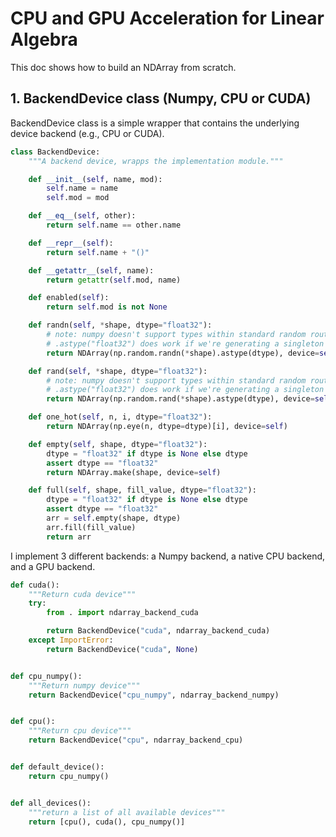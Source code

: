 # CPU and GPU Acceleration for Linear Algebra

This doc shows how to build an NDArray from scratch.  


## 1. BackendDevice class (Numpy, CPU or CUDA)
BackendDevice class is a simple wrapper that contains the underlying device backend (e.g., CPU or CUDA).
```python
class BackendDevice:
    """A backend device, wrapps the implementation module."""

    def __init__(self, name, mod):
        self.name = name
        self.mod = mod

    def __eq__(self, other):
        return self.name == other.name

    def __repr__(self):
        return self.name + "()"

    def __getattr__(self, name):
        return getattr(self.mod, name)

    def enabled(self):
        return self.mod is not None

    def randn(self, *shape, dtype="float32"):
        # note: numpy doesn't support types within standard random routines, and
        # .astype("float32") does work if we're generating a singleton
        return NDArray(np.random.randn(*shape).astype(dtype), device=self)

    def rand(self, *shape, dtype="float32"):
        # note: numpy doesn't support types within standard random routines, and
        # .astype("float32") does work if we're generating a singleton
        return NDArray(np.random.rand(*shape).astype(dtype), device=self)

    def one_hot(self, n, i, dtype="float32"):
        return NDArray(np.eye(n, dtype=dtype)[i], device=self)

    def empty(self, shape, dtype="float32"):
        dtype = "float32" if dtype is None else dtype
        assert dtype == "float32"
        return NDArray.make(shape, device=self)

    def full(self, shape, fill_value, dtype="float32"):
        dtype = "float32" if dtype is None else dtype
        assert dtype == "float32"
        arr = self.empty(shape, dtype)
        arr.fill(fill_value)
        return arr
```

I implement 3 different backends: a Numpy backend, a native CPU backend, and a GPU backend.
```python
def cuda():
    """Return cuda device"""
    try:
        from . import ndarray_backend_cuda

        return BackendDevice("cuda", ndarray_backend_cuda)
    except ImportError:
        return BackendDevice("cuda", None)


def cpu_numpy():
    """Return numpy device"""
    return BackendDevice("cpu_numpy", ndarray_backend_numpy)


def cpu():
    """Return cpu device"""
    return BackendDevice("cpu", ndarray_backend_cpu)


def default_device():
    return cpu_numpy()


def all_devices():
    """return a list of all available devices"""
    return [cpu(), cuda(), cpu_numpy()]

```

